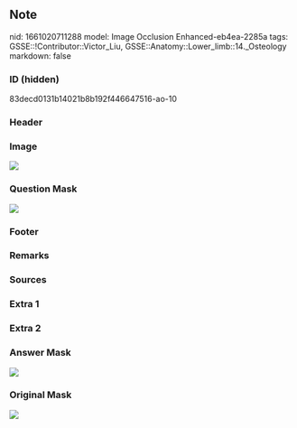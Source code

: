 ## Note
nid: 1661020711288
model: Image Occlusion Enhanced-eb4ea-2285a
tags: GSSE::!Contributor::Victor_Liu, GSSE::Anatomy::Lower_limb::14._Osteology
markdown: false

### ID (hidden)
83decd0131b14021b8b192f446647516-ao-10

### Header


### Image
<img src="tmppmpad434.png">

### Question Mask
<img src="83decd0131b14021b8b192f446647516-ao-10-Q.svg">

### Footer


### Remarks


### Sources


### Extra 1


### Extra 2


### Answer Mask
<img src="83decd0131b14021b8b192f446647516-ao-10-A.svg">

### Original Mask
<img src="83decd0131b14021b8b192f446647516-ao-O.svg">
